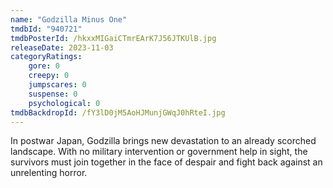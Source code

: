 ```yaml
---
name: "Godzilla Minus One"
tmdbId: "940721"
tmdbPosterId: /hkxxMIGaiCTmrEArK7J56JTKUlB.jpg
releaseDate: 2023-11-03
categoryRatings:
    gore: 0
    creepy: 0
    jumpscares: 0
    suspense: 0
    psychological: 0
tmdbBackdropId: /fY3lD0jM5AoHJMunjGWqJ0hRteI.jpg
---
```

In postwar Japan, Godzilla brings new devastation to an already scorched landscape. With no military intervention or government help in sight, the survivors must join together in the face of despair and fight back against an unrelenting horror.
